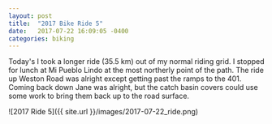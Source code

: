 ```yaml
---
layout: post
title:  "2017 Bike Ride 5"
date:   2017-07-22 16:09:05 -0400
categories: biking
---
```


Today's I took a longer ride (35.5 km) out of my normal riding grid. I stopped for lunch at Mi Pueblo Lindo at the most northerly point of the path. The ride up Weston Road was alright except getting past the ramps to the 401. Coming back down Jane was alright, but the catch basin covers could use some work to bring them back up to the road surface.

![2017 Ride 5]({{ site.url }}/images/2017-07-22_ride.png)

